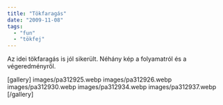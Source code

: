 ```yaml
---
title: "Tökfaragás"
date: "2009-11-08"
tags: 
  - "fun"
  - "tökfej"
---
```


Az idei tökfaragás is jól sikerült. Néhány kép a folyamatról és a végeredményről.

[gallery]
  images/pa312925.webp
  images/pa312926.webp
  images/pa312930.webp
  images/pa312934.webp
  images/pa312937.webp
[/gallery]
